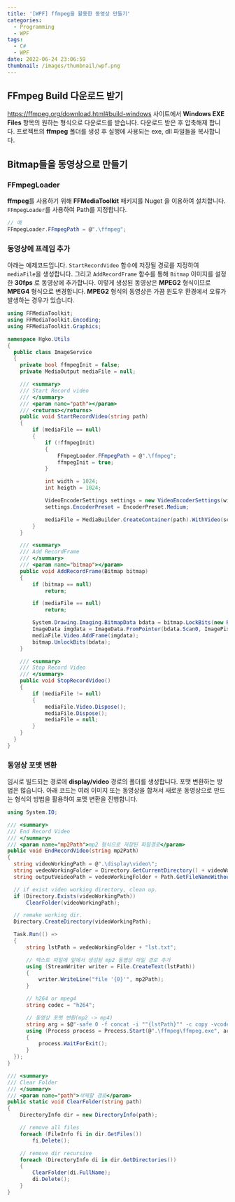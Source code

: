 ```yaml
---
title: '[WPF] ffmpeg을 활용한 동영상 만들기'
categories:
  - Programming
  - WPF
tags:
  - C#
  - WPF
date: 2022-06-24 23:06:59
thumbnail: /images/thumbnail/wpf.png
---
```


## FFmpeg Build 다운로드 받기

https://ffmpeg.org/download.html#build-windows 사이트에서 **Windows EXE Files** 항목의 원하는 형식으로 다운로드를 받습니다.
다운로드 받은 후 압축해제 합니다. 프로젝트의 **ffmpeg** 폴더를 생성 후 실행에 사용되는 exe, dll 파일들을 복사합니다.

## Bitmap들을 동영상으로 만들기

### FFmpegLoader

**ffmpeg**를 사용하기 위해 **FFMediaToolkit** 패키지를 Nuget 을 이용하여 설치합니다. `FFmpegLoader`를 사용하여 Path를 지정합니다.

```cs
// 예
FFmpegLoader.FFmpegPath = @".\ffmpeg";
```

### 동영상에 프레임 추가

아래는 예제코드입니다. `StartRecordVideo` 함수에 저장될 경로를 지정하여 `mediaFile`을 생성합니다. 그리고 `AddRecordFrame` 함수를 통해 `Bitmap` 이미지를 설정한 **30fps** 로 동영상에 추가합니다. 이렇게 생성된 동영상은 **MPEG2** 형식이므로 **MPEG4** 형식으로 변경합니다. **MPEG2** 형식의 동영상은 가끔 윈도우 환경에서 오류가 발생하는 경우가 있습니다.

```cs
using FFMediaToolkit;
using FFMediaToolkit.Encoding;
using FFMediaToolkit.Graphics;

namespace Hgko.Utils
{
  public class ImageService
  {
    private bool ffmpegInit = false;
    private MediaOutput mediaFile = null;

    /// <summary>
    /// Start Record video
    /// </summary>
    /// <param name="path"></param>
    /// <returns></returns>
    public void StartRecordVideo(string path)
    {
        if (mediaFile == null)
        {
            if (!ffmpegInit)
            {
                FFmpegLoader.FFmpegPath = @".\ffmpeg";
                ffmpegInit = true;
            }

            int width = 1024;
            int heigth = 1024;

            VideoEncoderSettings settings = new VideoEncoderSettings(width, heigth, 30, VideoCodec.MPEG2);
            settings.EncoderPreset = EncoderPreset.Medium;

            mediaFile = MediaBuilder.CreateContainer(path).WithVideo(settings).Create();
        }
    }

    /// <summary>
    /// Add RecordFrame
    /// </summary>
    /// <param name="bitmap"></param>
    public void AddRecordFrame(Bitmap bitmap)
    {
        if (bitmap == null)
            return;

        if (mediaFile == null)
            return;

        System.Drawing.Imaging.BitmapData bdata = bitmap.LockBits(new Rectangle(System.Drawing.Point.Empty, bitmap.Size), System.Drawing.Imaging.ImageLockMode.WriteOnly, bitmap.PixelFormat);
        ImageData imgdata = ImageData.FromPointer(bdata.Scan0, ImagePixelFormat.Bgra32, bitmap.Size);
        mediaFile.Video.AddFrame(imgdata);
        bitmap.UnlockBits(bdata);
    }

    /// <summary>
    /// Stop Record Video
    /// </summary>
    public void StopRecordVideo()
    {
        if (mediaFile != null)
        {
            mediaFile.Video.Dispose();
            mediaFile.Dispose();
            mediaFile = null;
        }
    }
  }
}
```

### 동영상 포맷 변환

임시로 빌드되는 경로에 **display/video** 경로의 폴더를 생성합니다. 포맷 변환하는 방법은 많습니다. 아래 코드는 여러 이미지 또는 동영상을 합쳐서 새로운 동영상으로 만드는 형식의 방법을 활용하여 포맷 변환을 진행합니다.

```cs
using System.IO;

/// <summary>
/// End Record Video
/// </summary>
/// <param name="mp2Path">mp2 형식으로 저장된 파일경로</param>
public void EndRecordVideo(string mp2Path)
{
  string videoWorkingPath = @".\display\video\";
  string vedeoWorkingFolder = Directory.GetCurrentDirectory() + videoWorkingPath.Replace(".", "");
  string outputVeideoPath = vedeoWorkingFolder + Path.GetFileNameWithoutExtension(mp2Path) + ".mp4"

  // if exist video working directory, clean up.
  if (Directory.Exists(videoWorkingPath))
      ClearFolder(videoWorkingPath);

  // remake working dir.
  Directory.CreateDirectory(videoWorkingPath);

  Task.Run(() =>
  {
      string lstPath = vedeoWorkingFolder + "lst.txt";

      // 텍스트 파일에 앞에서 생성된 mp2 동영상 파일 경로 추가
      using (StreamWriter writer = File.CreateText(lstPath))
      {
          writer.WriteLine("file '{0}'", mp2Path);
      }

      // h264 or mpeg4
      string codec = "h264";

      // 동영상 포맷 변환(mp2 -> mp4)
      string arg = $@"-safe 0 -f concat -i ""{lstPath}"" -c copy -vcodec ""{codec}"" ""{outputVeideoPath}""";
      using (Process process = Process.Start(@".\ffmpeg\ffmpeg.exe", arg))
      {
          process.WaitForExit();
      }
  });
}

/// <summary>
/// Clear Folder
/// </summary>
/// <param name="path">삭제할 경로</param>
public static void ClearFolder(string path)
{
    DirectoryInfo dir = new DirectoryInfo(path);

    // remove all files
    foreach (FileInfo fi in dir.GetFiles())
        fi.Delete();

    // remove dir recursive
    foreach (DirectoryInfo di in dir.GetDirectories())
    {
        ClearFolder(di.FullName);
        di.Delete();
    }
}
```
